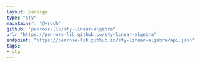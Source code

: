 ```yaml
---
layout: package
type: "sty"
maintainer: "@vsoch"
github: "penrose-lib/sty-linear-algebra"
url: "https://penrose-lib.github.io/sty-linear-algebra"
endpoint: "https://penrose-lib.github.io/sty-linear-algebra/api.json"
tags:
- sty
---
```


